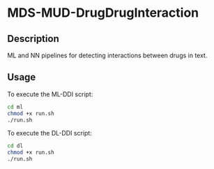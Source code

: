 # MDS-MUD-DrugDrugInteraction

## Description
ML and NN pipelines for detecting interactions between drugs in text.

## Usage 

To execute the ML-DDI script:

```sh 
cd ml 
chmod +x run.sh 
./run.sh
```

To execute the DL-DDI script:

```sh
cd dl
chmod +x run.sh 
./run.sh
```